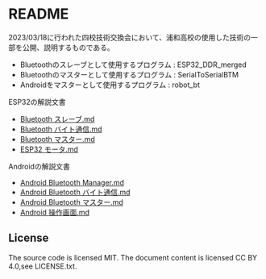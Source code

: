 # README

2023/03/18に行われた四校技術交換会において、浦和高校の使用した技術の一部を公開、説明するものである。

- Bluetoothのスレーブとして使用するプログラム : ESP32_DDR_merged
- Bluetoothのマスターとして使用するプログラム : SerialToSerialBTM
- Androidをマスターとして使用するプログラム   : robot_bt

ESP32の解説文書

- [Bluetooth スレーブ.md](Bluetooth%20スレーブ.md)
- [Bluetooth バイト通信.md](Bluetooth%20バイト通信.md)
- [Bluetooth マスター.md](Bluetooth%20マスター.md)
- [ESP32 モータ.md](ESP32%20モータ.md)

Androidの解説文書

- [Android Bluetooth Manager.md](Android%20Bluetooth%20Manager.md)
- [Android Bluetooth バイト通信.md](Android%20Bluetooth%20バイト通信.md)
- [Android Bluetooth マスター.md](Android%20Bluetooth%20マスター.md)
- [Android 操作画面.md](Android%20操作画面.md)

## License

The source code is licensed MIT. The document content is licensed CC BY 4.0,see LICENSE.txt.

